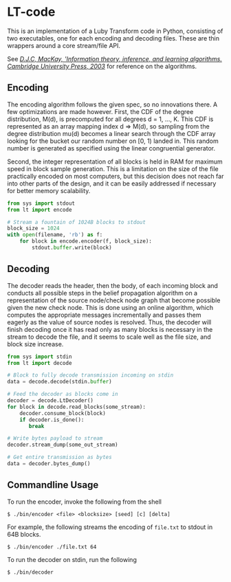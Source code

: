 LT-code
=======

This is an implementation of a Luby Transform code in Python, consisting of two executables, one for each encoding and decoding files. These are thin wrappers around a core stream/file API.

See [_D.J.C, MacKay, 'Information theory, inference, and learning algorithms. Cambridge University Press, 2003_](http://www.inference.org.uk/itprnn/book.pdf) for reference on the algorithms.

## Encoding

The encoding algorithm follows the given spec, so no innovations there. A few optimizations are made however. First, the CDF of the degree distribution, M(d), is precomputed for all degrees d = 1, ..., K. This CDF is represented as an array mapping index d => M(d), so sampling from the degree distribution mu(d) becomes a linear search through the CDF array looking for the bucket our random number on \[0, 1) landed in. This random number is generated as specified using the linear congruential generator. 

Second, the integer representation of all blocks is held in RAM for maximum speed in block sample generation. This is a limitation on the size of the file practically encoded on most computers, but this decision does not reach far into other parts of the design, and it can be easily addressed if necessary for better memory scalability.

```python
from sys import stdout
from lt import encode

# Stream a fountain of 1024B blocks to stdout
block_size = 1024
with open(filename, 'rb') as f:
    for block in encode.encoder(f, block_size):
        stdout.buffer.write(block)
```

## Decoding
    
The decoder reads the header, then the body, of each incoming block and conducts all possible steps in the belief propagation algorithm on a representation of the source node/check node graph that become possible given the new check node. This is done using an online algorithm, which computes the appropriate messages incrementally and passes them eagerly as the value of source nodes is resolved. Thus, the decoder will finish decoding once it has read only as many blocks is necessary in the stream to decode the file, and it seems to scale well as the file size, and block size increase.

```python
from sys import stdin
from lt import decode

# Block to fully decode transmission incoming on stdin
data = decode.decode(stdin.buffer)

# Feed the decoder as blocks come in
decoder = decode.LtDecoder()
for block in decode.read_blocks(some_stream):
    decoder.consume_block(block)
    if decoder.is_done():
       break 

# Write bytes payload to stream
decoder.stream_dump(some_out_stream)

# Get entire transmission as bytes
data = decoder.bytes_dump()
```
## Commandline Usage

To run the encoder, invoke the following from the shell
```
$ ./bin/encoder <file> <blocksize> [seed] [c] [delta]
```

For example, the following streams the encoding of `file.txt` to stdout in 64B blocks.
```
$ ./bin/encoder ./file.txt 64
```

To run the decoder on stdin, run the following
```
$ ./bin/decoder 
```
